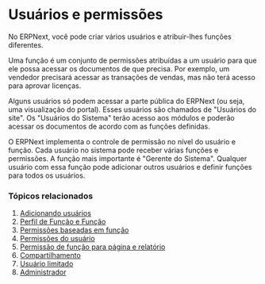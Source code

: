 # Usuários e permissões


No ERPNext, você pode criar vários usuários e atribuir-lhes funções diferentes.


Uma função é um conjunto de permissões atribuídas a um usuário para que ele possa acessar os documentos de que precisa. Por exemplo, um vendedor precisará acessar as transações de vendas, mas não terá acesso para aprovar licenças.


Alguns usuários só podem acessar a parte pública do ERPNext (ou seja, uma visualização do portal). Esses usuários são chamados de "Usuários do site". Os "Usuários do Sistema" terão acesso aos módulos e poderão acessar os documentos de acordo com as funções definidas.


O ERPNext implementa o controle de permissão no nível do usuário e função. Cada usuário no sistema pode receber várias funções e permissões. A função mais importante é "Gerente do Sistema". Qualquer usuário com essa função pode adicionar outros usuários e definir funções para todos os usuários.








### Tópicos relacionados


1. [Adicionando usuários](/docs/v13/user/manual/en/setting-up/users-and-permissions/adding-users)
2. [Perfil de Função e Função](/docs/v13/user/manual/en/setting-up/users-and-permissions/role-and-role-profile)
3. [Permissões baseadas em função](/docs/v13/user/manual/en/setting-up/users-and-permissions/role-based-permissions)
4. [Permissões do usuário](/docs/v13/user/manual/en/setting-up/users-and-permissions/user-permissions)
5. [Permissão de função para página e relatório](/docs/v13/user/manual/en/setting-up/users-and-permissions/role-permission-for-page-and-report)
6. [Compartilhamento](/docs/v13/user/manual/en/setting-up/users-and-permissions/sharing)
7. [Usuário limitado](/docs/v13/user/manual/en/setting-up/users-and-permissions/limited-user)
8. [Administrador](/docs/v13/user/manual/en/setting-up/users-and-permissions/administrator)
